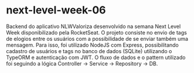 # next-level-week-06
Backend do aplicativo NLWValoriza desenvolvido na semana Next Level Week disponibilizado pela RocketSeat. O projeto consiste no envio de tags de elogios entre os usuários com a possibilidade de se enviar também uma mensagem. Para isso, foi utilizado NodeJS com Express, possibilitando cadastro de usuários e tags no banco de dados (SQLite) utilizando o TypeORM e autenticação com JWT. O fluxo de dados e o pattern utilizado foi seguindo a lógica Controller -> Service -> Repository -> DB.
